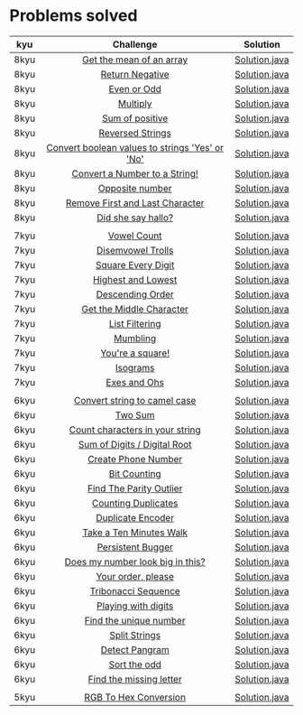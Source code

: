 # Problems solved

|          kyu          |                                                         Challenge                                                        |                                                                            Solution                                                                            |
|:---------------------------:|:------------------------------------------------------------------------------------------------------------------------:|:--------------------------------------------------------------------------------------------------------------------------------------------------------------:|
|         8kyu        | [Get the mean of an array](https://www.codewars.com/kata/563e320cee5dddcf77000158/train/java)                                                |               [Solution.java](https://github.com/uurkrtl/codewars_java_solutions/blob/master/8kyu/Get%20the%20mean%20of%20an%20array/Solution.java)                |
|         8kyu        | [Return Negative](https://www.codewars.com/kata/55685cd7ad70877c23000102/train/java)                                                |               [Solution.java](https://github.com/uurkrtl/codewars_java_solutions/blob/master/8kyu/Return%20Negative/Solution.java)                |
|         8kyu        | [Even or Odd](https://www.codewars.com/kata/53da3dbb4a5168369a0000fe/train/java)                                                |               [Solution.java](https://github.com/uurkrtl/codewars_java_solutions/blob/master/8kyu/Even%20or%20Odd/Solution.java)                |
|         8kyu        | [Multiply](https://www.codewars.com/kata/50654ddff44f800200000004/train/java)                                                |               [Solution.java](https://github.com/uurkrtl/codewars_java_solutions/blob/master/8kyu/Multiply/Solution.java)                |
|         8kyu        | [Sum of positive](https://www.codewars.com/kata/5715eaedb436cf5606000381/train/java)                                                |               [Solution.java](https://github.com/uurkrtl/codewars_java_solutions/blob/master/8kyu/Sum%20of%20positive/Solution.java)                |
|         8kyu        | [Reversed Strings](https://www.codewars.com/kata/5168bb5dfe9a00b126000018/train/java)                                                |               [Solution.java](https://github.com/uurkrtl/codewars_java_solutions/blob/master/8kyu/Reversed%20Strings/Solution.java)                |
|         8kyu        | [Convert boolean values to strings 'Yes' or 'No'](https://www.codewars.com/kata/53369039d7ab3ac506000467/train/java)                                                |               [Solution.java](https://github.com/uurkrtl/codewars_java_solutions/blob/master/8kyu/Convert%20boolean%20values%20to%20strings%20'Yes'%20or%20'No'/Solution.java)                |
|         8kyu        | [Convert a Number to a String!](https://www.codewars.com/kata/5265326f5fda8eb1160004c8/train/java)                                                |               [Solution.java](https://github.com/uurkrtl/codewars_java_solutions/blob/master/8kyu/Convert%20a%20Number%20to%20a%20String!/Solution.java)                |
|         8kyu        | [Opposite number](https://www.codewars.com/kata/56dec885c54a926dcd001095/train/java)                                                |               [Solution.java](https://github.com/uurkrtl/codewars_java_solutions/blob/master/8kyu/Opposite%20number/Solution.java)                |
|         8kyu        | [Remove First and Last Character](https://www.codewars.com/kata/56bc28ad5bdaeb48760009b0/train/java)                                                |               [Solution.java](https://github.com/uurkrtl/codewars_java_solutions/blob/master/8kyu/Remove%20First%20and%20Last%20Character/Solution.java)                |
|         8kyu        | [Did she say hallo?](https://www.codewars.com/kata/56a4addbfd4a55694100001f/train/java)                                                |               [Solution.java](https://github.com/uurkrtl/codewars_java_solutions/blob/master/8kyu/Did%20she%20say%20hallo/Solution.java)                |
|                 | []()                                                |               []()                |
|         7kyu        | [Vowel Count](https://www.codewars.com/kata/54ff3102c1bad923760001f3/train/java)                                                |               [Solution.java](https://github.com/uurkrtl/codewars_java_solutions/blob/master/7kyu/Vowel%20Count/Solution.java)                |
|         7kyu        | [Disemvowel Trolls](https://www.codewars.com/kata/52fba66badcd10859f00097e/train/java)                                                |               [Solution.java](https://github.com/uurkrtl/codewars_java_solutions/blob/master/7kyu/Disemvowel%20Trolls/Solution.java)                |
|         7kyu        | [Square Every Digit](https://www.codewars.com/kata/546e2562b03326a88e000020/train/java)                                                |               [Solution.java](https://github.com/uurkrtl/codewars_java_solutions/blob/master/7kyu/Square%20Every%20Digit/Solution.java)                |
|         7kyu        | [Highest and Lowest](https://www.codewars.com/kata/554b4ac871d6813a03000035/train/java)                                                |               [Solution.java](https://github.com/uurkrtl/codewars_java_solutions/blob/master/7kyu/Highest%20and%20Lowest/Solution.java)                |
|         7kyu        | [Descending Order](https://www.codewars.com/kata/5467e4d82edf8bbf40000155/train/java)                                                |               [Solution.java](https://github.com/uurkrtl/codewars_java_solutions/blob/master/7kyu/Descending%20Order/Solution.java)                |
|         7kyu        | [Get the Middle Character](https://www.codewars.com/kata/56747fd5cb988479af000028/train/java)                                                |               [Solution.java](https://github.com/uurkrtl/codewars_java_solutions/blob/master/7kyu/Get%20the%20Middle%20Character/Solution.java)                |
|         7kyu        | [List Filtering](https://www.codewars.com/kata/53dbd5315a3c69eed20002dd/train/java)                                                |               [Solution.java](https://github.com/uurkrtl/codewars_java_solutions/blob/master/7kyu/List%20Filtering/Solution.java)                |
|         7kyu        | [Mumbling](https://www.codewars.com/kata/5667e8f4e3f572a8f2000039/train/java)                                                |               [Solution.java](https://github.com/uurkrtl/codewars_java_solutions/blob/master/7kyu/Mumbling/Solution.java)                |
|         7kyu        | [You're a square!](https://www.codewars.com/kata/54c27a33fb7da0db0100040e/train/java)                                                |               [Solution.java](https://github.com/uurkrtl/codewars_java_solutions/blob/master/7kyu/You're%20a%20square/Solution.java)                |
|         7kyu        | [Isograms](https://www.codewars.com/kata/54ba84be607a92aa900000f1/train/java)                                                |               [Solution.java](https://github.com/uurkrtl/codewars_java_solutions/blob/master/7kyu/Isograms/Solution.java)                |
|         7kyu        | [Exes and Ohs](https://www.codewars.com/kata/55908aad6620c066bc00002a/train/java)                                                |               [Solution.java](https://github.com/uurkrtl/codewars_java_solutions/blob/master/7kyu/Exes%20and%20Ohs/Solution.java)                |
|                 | []()                                                |               []()                |
|         6kyu        | [Convert string to camel case](https://www.codewars.com/kata/517abf86da9663f1d2000003/train/java)                                                |               [Solution.java](https://github.com/uurkrtl/codewars_java_solutions/blob/master/6kyu/Convert%20string%20to%20camel%20case/Solution.java)                |
|         6kyu        | [Two Sum](https://www.codewars.com/kata/52c31f8e6605bcc646000082/train/java)                                                |               [Solution.java](https://github.com/uurkrtl/codewars_java_solutions/blob/master/6kyu/Two%20Sum/Solution.java)                |
|         6kyu        | [Count characters in your string](https://www.codewars.com/kata/52efefcbcdf57161d4000091/train/java)                                                |               [Solution.java](https://github.com/uurkrtl/codewars_java_solutions/blob/master/6kyu/Count%20characters%20in%20your%20string/Solution.java)                |
|         6kyu        | [Sum of Digits / Digital Root](https://www.codewars.com/kata/541c8630095125aba6000c00/train/java)                                                |               [Solution.java](https://github.com/uurkrtl/codewars_java_solutions/blob/master/6kyu/Sum%20of%20Digits%20-%20Digital%20Root/Solution.java)                |
|         6kyu        | [Create Phone Number](https://www.codewars.com/kata/525f50e3b73515a6db000b83/train/java)                                                |               [Solution.java](https://github.com/uurkrtl/codewars_java_solutions/blob/master/6kyu/Create%20Phone%20Number/Solution.java)                |
|         6kyu        | [Bit Counting](https://www.codewars.com/kata/526571aae218b8ee490006f4/train/java)                                                |               [Solution.java](https://github.com/uurkrtl/codewars_java_solutions/blob/master/6kyu/Bit%20Counting/Solution.java)                |
|         6kyu        | [Find The Parity Outlier](https://www.codewars.com/kata/5526fc09a1bbd946250002dc/train/java)                                                |               [Solution.java](https://github.com/uurkrtl/codewars_java_solutions/blob/master/6kyu/Find%20The%20Parity%20Outlier/Solution.java)                |
|         6kyu        | [Counting Duplicates](https://www.codewars.com/kata/54bf1c2cd5b56cc47f0007a1/train/java)                                                |               [Solution.java](https://github.com/uurkrtl/codewars_java_solutions/blob/master/6kyu/Counting%20Duplicates/Solution.java)                |
|         6kyu        | [Duplicate Encoder](https://www.codewars.com/kata/54b42f9314d9229fd6000d9c/train/java)                                                |               [Solution.java](https://github.com/uurkrtl/codewars_java_solutions/blob/master/6kyu/Duplicate%20Encoder/Solution.java)                |
|         6kyu        | [Take a Ten Minutes Walk](https://www.codewars.com/kata/54da539698b8a2ad76000228/train/java)                                                |               [Solution.java](https://github.com/uurkrtl/codewars_java_solutions/blob/master/6kyu/Take%20a%20Ten%20Minutes%20Walk/Solution.java)                |
|         6kyu        | [Persistent Bugger](https://www.codewars.com/kata/55bf01e5a717a0d57e0000ec/train/java)                                                |               [Solution.java](https://github.com/uurkrtl/codewars_java_solutions/blob/master/6kyu/Persistent%20Bugger/Solution.java)                |
|         6kyu        | [Does my number look big in this?](https://www.codewars.com/kata/5287e858c6b5a9678200083c/train/java)                                                |               [Solution.java](https://github.com/uurkrtl/codewars_java_solutions/blob/master/6kyu/Does%20my%20number%20look%20big%20in%20this/Solution.java)                |
|         6kyu        | [Your order, please](https://www.codewars.com/kata/55c45be3b2079eccff00010f/train/java)                                                |               [Solution.java](https://github.com/uurkrtl/codewars_java_solutions/blob/master/6kyu/Your%20order%2C%20please/Solution.java)                |
|         6kyu        | [Tribonacci Sequence](https://www.codewars.com/kata/556deca17c58da83c00002db/train/java)                                                |               [Solution.java](https://github.com/uurkrtl/codewars_java_solutions/blob/master/6kyu/Tribonacci%20Sequence/Solution.java)                |
|         6kyu        | [Playing with digits](https://www.codewars.com/kata/5552101f47fc5178b1000050/train/java)                                                |               [Solution.java](https://github.com/uurkrtl/codewars_java_solutions/blob/master/6kyu/Playing%20with%20digits/Solution.java)                |
|         6kyu        | [Find the unique number](https://www.codewars.com/kata/585d7d5adb20cf33cb000235/train/java)                                                |               [Solution.java](https://github.com/uurkrtl/codewars_java_solutions/blob/master/6kyu/Find%20the%20unique%20number/Solution.java)                |
|         6kyu        | [Split Strings](https://www.codewars.com/kata/515de9ae9dcfc28eb6000001/train/java)                                                |               [Solution.java](https://github.com/uurkrtl/codewars_java_solutions/blob/master/6kyu/Split%20Strings/Solution.java)                |
|         6kyu        | [Detect Pangram](https://www.codewars.com/kata/545cedaa9943f7fe7b000048/train/java)                                                |               [Solution.java]()                |
|         6kyu        | [Sort the odd](https://www.codewars.com/kata/578aa45ee9fd15ff4600090d/train/java)                                                |               [Solution.java]()                |
|         6kyu        | [Find the missing letter](https://www.codewars.com/kata/5839edaa6754d6fec10000a2/train/java)                                                |               [Solution.java]()                |
|                 | []()                                                |               []()                |
|         5kyu        | [RGB To Hex Conversion](https://www.codewars.com/kata/513e08acc600c94f01000001/train/java)                                                |               [Solution.java](https://github.com/uurkrtl/codewars_java_solutions/blob/master/5kyu/RGB%20To%20Hex%20Conversion/Solution.java)                |